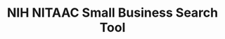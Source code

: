 ---
highlight: "false" 
title: "NIH NITAAC Small Business Search Tool"
description: "This tool provides guidance on identifying small business and set-aside categories through the NITAAC website."
url-link: "https://www.nitaac.nih.gov/search/contract-holders?f%5B0%5D=gwac%3A7"
type: "HTML"
gov-only: "false"
is-external: "true"
publication-date: "July 01, 2023"
reading-time: "5"
resource-type: "Tool"
filter: "small-business"
audience: "contracts-acquisitions"
branded-offerings: "small-business-support"
---